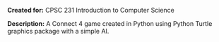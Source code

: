 **Created for:** CPSC 231 Introduction to Computer Science 

**Description:** A Connect 4 game created in Python using Python Turtle graphics package with a simple AI. 
